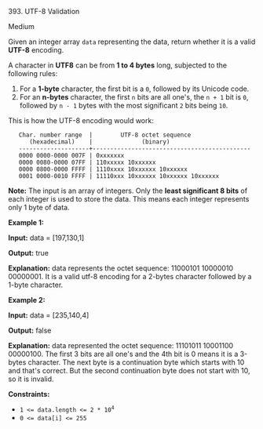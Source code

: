 ﻿393\. UTF-8 Validation

Medium

Given an integer array `data` representing the data, return whether it is a valid **UTF-8** encoding.

A character in **UTF8** can be from **1 to 4 bytes** long, subjected to the following rules:

1.  For a **1-byte** character, the first bit is a `0`, followed by its Unicode code.
2.  For an **n-bytes** character, the first `n` bits are all one's, the `n + 1` bit is `0`, followed by `n - 1` bytes with the most significant `2` bits being `10`.

This is how the UTF-8 encoding would work:

       Char. number range  |        UTF-8 octet sequence
          (hexadecimal)    |              (binary)
       --------------------+---------------------------------------------
       0000 0000-0000 007F | 0xxxxxxx
       0000 0080-0000 07FF | 110xxxxx 10xxxxxx
       0000 0800-0000 FFFF | 1110xxxx 10xxxxxx 10xxxxxx
       0001 0000-0010 FFFF | 11110xxx 10xxxxxx 10xxxxxx 10xxxxxx

**Note:** The input is an array of integers. Only the **least significant 8 bits** of each integer is used to store the data. This means each integer represents only 1 byte of data.

**Example 1:**

**Input:** data = [197,130,1]

**Output:** true

**Explanation:** data represents the octet sequence: 11000101 10000010 00000001. It is a valid utf-8 encoding for a 2-bytes character followed by a 1-byte character.

**Example 2:**

**Input:** data = [235,140,4]

**Output:** false

**Explanation:** data represented the octet sequence: 11101011 10001100 00000100. The first 3 bits are all one's and the 4th bit is 0 means it is a 3-bytes character. The next byte is a continuation byte which starts with 10 and that's correct. But the second continuation byte does not start with 10, so it is invalid.

**Constraints:**

*   <code>1 <= data.length <= 2 * 10<sup>4</sup></code>
*   `0 <= data[i] <= 255`